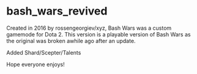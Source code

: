 # bash_wars_revived
Created in 2016 by rossengeorgiev/xyz, Bash Wars was a custom gamemode for Dota 2. 
This version is a playable version of Bash Wars as the original was broken awhile ago after an update.

Added Shard/Scepter/Talents

Hope everyone enjoys!